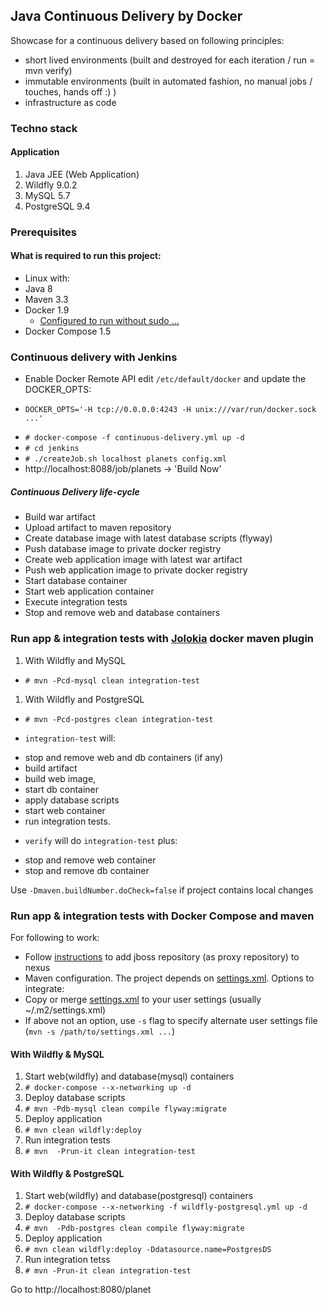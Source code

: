 ## Java Continuous Delivery by Docker

Showcase for a continuous delivery based on following principles:
 - short lived environments (built and destroyed for each iteration  / run = mvn verify)
 - immutable environments (built in automated fashion, no manual jobs / touches, hands off :) )
 - infrastructure as code

### Techno stack
#### Application
 1. Java JEE (Web Application)
 1. Wildfly 9.0.2
 1. MySQL 5.7
 1. PostgreSQL 9.4

### Prerequisites
#### What is required to run this project:
 - Linux with:
  - Java 8
  - Maven 3.3
  - Docker 1.9
    - [Configured to run without sudo ... ](https://docs.docker.com/engine/installation/ubuntulinux/#create-a-docker-group)
  - Docker Compose 1.5

### Continuous delivery with Jenkins
 - Enable Docker Remote API edit `/etc/default/docker` and update the DOCKER_OPTS:
  * `DOCKER_OPTS='-H tcp://0.0.0.0:4243 -H unix:///var/run/docker.sock ...'`
 - `# docker-compose -f continuous-delivery.yml up -d`
 - `# cd jenkins`
 - `# ./createJob.sh localhost planets config.xml`
 - http://localhost:8088/job/planets -> 'Build Now'

##### Continuous Delivery life-cycle
 - Build war artifact
 - Upload artifact to maven repository
 - Create database image with latest database scripts (flyway)
 - Push database image to private docker registry
 - Create web application image with latest war artifact
 - Push web application image to private docker registry
 - Start database container
 - Start web application container
 - Execute integration tests
 - Stop and remove web and database containers

### Run app & integration tests with [Jolokia][1] docker maven plugin
 1. With Wildfly and MySQL
  * `# mvn -Pcd-mysql clean integration-test`
 1. With Wildfly and PostgreSQL
  * `# mvn -Pcd-postgres clean integration-test`

 *  `integration-test` will:
  - stop and remove web and db containers (if any)
  - build artifact
  - build web image,
  - start db container
  - apply database scripts
  - start web container
  - run integration tests.
 *  `verify` will do `integration-test` plus:
  - stop and remove web container
  - stop and remove db container
 
Use `-Dmaven.buildNumber.doCheck=false` if project contains local changes

### Run app & integration tests with Docker Compose and maven

For following to work:
 - Follow [instructions][3] to add jboss repository (as proxy repository) to nexus
 - Maven configuration. The project depends on [settings.xml][4]. Options to integrate:
  - Copy or merge [settings.xml][4] to your user settings (usually ~/.m2/settings.xml)
  - If above not an option, use `-s` flag to specify alternate user settings file (`mvn -s /path/to/settings.xml ...`)

#### With Wildfly & MySQL
1. Start web(wildfly) and database(mysql) containers
 1. `# docker-compose --x-networking up -d`
1. Deploy database scripts
 1. `# mvn -Pdb-mysql clean compile flyway:migrate`
1. Deploy application
 1. `# mvn clean wildfly:deploy`
1. Run integration tests
 1. `# mvn  -Prun-it clean integration-test`
 
#### With Wildfly & PostgreSQL
1. Start web(wildfly) and database(postgresql) containers
 1. `# docker-compose --x-networking -f wildfly-postgresql.yml up -d`
1. Deploy database scripts
 1. `# mvn  -Pdb-postgres clean compile flyway:migrate`
1. Deploy application
 1. `# mvn clean wildfly:deploy -Ddatasource.name=PostgresDS`
1. Run integration tetss
 1. `# mvn -Prun-it clean integration-test`

Go to http://localhost:8080/planet

[1]:https://github.com/rhuss/docker-maven-plugin
[2]:http://flywaydb.org
[3]:https://github.com/tecris/docker/blob/v3.6/nexus/README.md
[4]:https://github.com/tecris/docker/blob/v3.6/nexus/settings.xml
